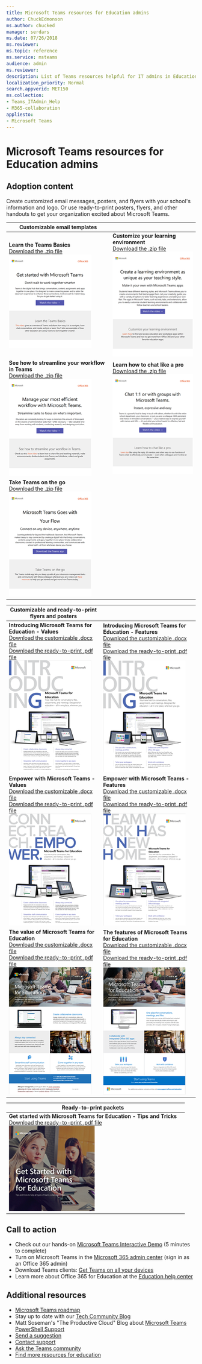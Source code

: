 ```yaml
---
title: Microsoft Teams resources for Education admins
author: ChuckEdmonson
ms.author: chucked
manager: serdars
ms.date: 07/26/2018
ms.reviewer: 
ms.topic: reference
ms.service: msteams
audience: admin
ms.reviewer:
description: List of Teams resources helpful for IT admins in Education.
localization_priority: Normal
search.appverid: MET150
ms.collection: 
- Teams_ITAdmin_Help
- M365-collaboration
appliesto:
- Microsoft Teams
---
```


Microsoft Teams resources for Education admins
==============================================

## Adoption content

Create customized email messages, posters, and flyers with your school's information and logo. Or use ready-to-print posters, flyers, and other handouts to get your organization excited about Microsoft Teams.

|Customizable email templates |         |
|---------|---------|
|**Learn the Teams Basics**<br>[Download the .zip file](https://github.com/MicrosoftDocs/OfficeDocs-SkypeForBusiness/blob/live/Teams/downloads/edu-resources/getting-started.zip?raw=true)<br> ![Screenshot of Learn the Teams Basics email template.](media/outlook-template-teams-basics.png)   |**Customize your learning environment**<br>[Download the .zip file](https://github.com/MicrosoftDocs/OfficeDocs-SkypeForBusiness/blob/live/Teams/downloads/edu-resources/customize-learning.zip?raw=true)<br>![Screenshot of Customize your learning environment template.](media/outlook-template-teams-learn.png)       |
|**See how to streamline your workflow in Teams**<br>[Download the .zip file](https://github.com/MicrosoftDocs/OfficeDocs-SkypeForBusiness/blob/live/Teams/downloads/edu-resources/workflows.zip?raw=true)<br>![Screenshot of See how to streamline your workflow template.](media/outlook-template-teams-workflow.png)     |**Learn how to chat like a pro**<br>[Download the .zip file](https://github.com/MicrosoftDocs/OfficeDocs-SkypeForBusiness/blob/live/Teams/downloads/edu-resources/chat.zip?raw=true)<br>![Screenshot of Learn how to chat like a pro template.](media/outlook-template-teams-chat.png)        |
|**Take Teams on the go**<br>[Download the .zip file](https://github.com/MicrosoftDocs/OfficeDocs-SkypeForBusiness/blob/live/Teams/downloads/edu-resources/get-teams.zip?raw=true)<br>![Screenshot of Take Teams on the go template.](media/outlook-template-teams-connect.png)    |          |

|Customizable and ready-to-print flyers and posters  |        |
|---------|---------|
|**Introducing Microsoft Teams for Education - Values**<br>[Download the customizable .docx file](https://github.com/MicrosoftDocs/OfficeDocs-SkypeForBusiness/blob/live/Teams/downloads/edu-resources/teams-edu-customizable-poster-intro-values.docx?raw=true)<br>[Download the ready-to-print .pdf file](https://github.com/MicrosoftDocs/OfficeDocs-SkypeForBusiness/blob/live/Teams/downloads/edu-resources/teams-edu-posters-values.pdf?raw=true)<br>![Screenshot of the Values poster.](media/poster-intro-values.png)    |**Introducing Microsoft Teams for Education - Features**<br>[Download the customizable .docx file](https://github.com/MicrosoftDocs/OfficeDocs-SkypeForBusiness/blob/live/Teams/downloads/edu-resources/team-edu-customizable-poster-intro-features.docx?raw=true)<br>[Download the ready-to-print .pdf file](https://github.com/MicrosoftDocs/OfficeDocs-SkypeForBusiness/blob/live/Teams/downloads/edu-resources/teams-edu-poster-features.pdf?raw=true)<br>![Screenshot of the Features poster.](media/poster-intro-features.png)          |
|**Empower with Microsoft Teams - Values**<br>[Download the customizable .docx file](https://github.com/MicrosoftDocs/OfficeDocs-SkypeForBusiness/blob/live/Teams/downloads/edu-resources/teams-edu-customizable-poster-empower-values.docx?raw=true)<br>[Download the ready-to-print .pdf file](https://github.com/MicrosoftDocs/OfficeDocs-SkypeForBusiness/blob/live/Teams/downloads/edu-resources/teams-edu-posters-values.pdf?raw=true)<br>![Screenshot of the Empower - Values poster.](media/poster-empower-values.png)   |**Empower with Microsoft Teams - Features**<br>[Download the customizable .docx file](https://github.com/MicrosoftDocs/OfficeDocs-SkypeForBusiness/blob/live/Teams/downloads/edu-resources/teams-edu-customizable-poster-empower-features.docx?raw=true)<br>[Download the ready-to-print .pdf file](https://github.com/MicrosoftDocs/OfficeDocs-SkypeForBusiness/blob/live/Teams/downloads/edu-resources/teams-edu-poster-features.pdf?raw=true)<br>![Screenshot of the Empower - Features poster.](media/poster-empower-features.png)          |
|**The value of Microsoft Teams for Education**<br>[Download the customizable .docx file](https://github.com/MicrosoftDocs/OfficeDocs-SkypeForBusiness/blob/live/Teams/downloads/edu-resources/teams-edu-customizable-flyer-values.docx?raw=true)<br>[Download the ready-to-print .pdf file](https://github.com/MicrosoftDocs/OfficeDocs-SkypeForBusiness/blob/live/Teams/downloads/edu-resources/teams-edu-flyer-values.pdf?raw=true)<br>![Screenshot of the value of Microsoft Teams for Education flyer.](media/flyer-values.png)    |**The features of Microsoft Teams for Education**<br>[Download the customizable .docx file](https://github.com/MicrosoftDocs/OfficeDocs-SkypeForBusiness/blob/live/Teams/downloads/edu-resources/teams-edu-customizable-flyer-values.docx?raw=true)<br>[Download the ready-to-print .pdf file](https://github.com/MicrosoftDocs/OfficeDocs-SkypeForBusiness/blob/live/Teams/downloads/edu-resources/teams-edu-flyer-features.pdf?raw=true)<br>![Screenshot of the features of Microsoft Teams for Education flyer.](media/flyer-features.png)        |

|Ready-to-print packets  |        |
|---------|---------|
|**Get started with Microsoft Teams for Education - Tips and Tricks**<br>[Download the ready-to-print .pdf file](https://github.com/MicrosoftDocs/OfficeDocs-SkypeForBusiness/blob/live/Teams/downloads/edu-resources/teams-edu-packet-get-started.pdf?raw=true)<br>![Screenshot of Get started with Microsoft Teams for Education packet.](media/package-teams-edu-get-started.png)    |

## Call to action

- Check out our hands-on [Microsoft Teams Interactive Demo](https://teamsdemo.office.com/) (5 minutes to complete)
- Turn on Microsoft Teams in the [Microsoft 365 admin center](https://portal.office.com/adminportal/home#/Settings/ServicesAndAddIns) (sign in as an Office 365 admin)
- Download Teams clients: [Get Teams on all your devices](https://teams.microsoft.com/downloads)
- Learn more about Office 365 for Education at the [Education help center](https://support.office.com/education)

## Additional resources

- [Microsoft Teams roadmap](https://aka.ms/teamsroadmap)
- Stay up to date with our [Tech Community Blog](https://techcommunity.microsoft.com/t5/Microsoft-Teams-Blog/bg-p/MicrosoftTeamsBlog)
- Matt Soseman's "The Productive Cloud" Blog about [Microsoft Teams PowerShell Support](https://blogs.technet.microsoft.com/skypehybridguy/2017/11/07/microsoft-teams-powershell-support/)
- [Send a suggestion](https://aka.ms/eduuservoice)
- [Contact support](https://aka.ms/o365portal)
- [Ask the Teams community](https://aka.ms/msteamscommunity)
- [Find more resources for education](https://education.microsoft.com/)


